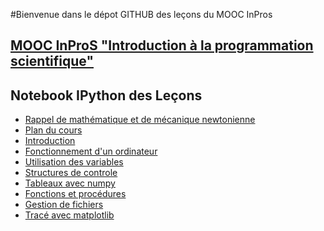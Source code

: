 
#Bienvenue dans le dépot GITHUB des leçons du MOOC InPros

## [MOOC InProS  "Introduction à la programmation scientifique"](http://INPROS.univ-lyon1.fr)

Notebook IPython des Leçons
-------

* [Rappel de mathématique et de mécanique newtonienne](http://nbviewer.ipython.org/urls/github.com/mbuffat/INPROS-mooc/blob/master/notebooks/Rappel.ipynb)
* [Plan du cours](http://nbviewer.ipython.org/urls/github.com/mbuffat/INPROS-mooc/blob/master/notebooks/Plan.ipynb)
* [Introduction](http://nbviewer.ipython.org/urls/github.com/mbuffat/INPROS-mooc/blob/master/notebooks/Introduction.ipynb)
* [Fonctionnement d'un ordinateur](http://nbviewer.ipython.org/urls/github.com/mbuffat/INPROS-mooc/blob/master/notebooks/Ordi.ipynb)
* [Utilisation des variables](http://nbviewer.ipython.org/urls/github.com/mbuffat/INPROS-mooc/blob/master/notebooks/Variables.ipynb)
* [Structures de controle](http://nbviewer.ipython.org/urls/github.com/mbuffat/INPROS-mooc/blob/master/notebooks/Boucles.ipynb)
* [Tableaux avec numpy](http://nbviewer.ipython.org/urls/github.com/mbuffat/INPROS-mooc/blob/master/notebooks/Tableau.ipynb)
* [Fonctions et procédures](http://nbviewer.ipython.org/urls/github.com/mbuffat/INPROS-mooc/blob/master/notebooks/Fonction.ipynb)
* [Gestion de fichiers](http://nbviewer.ipython.org/urls/github.com/mbuffat/INPROS-mooc/blob/master/notebooks/fichier.ipynb)
* [Tracé avec matplotlib](http://nbviewer.ipython.org/urls/github.com/mbuffat/INPROS-mooc/blob/master/notebooks/Matplotlib.ipynb)
